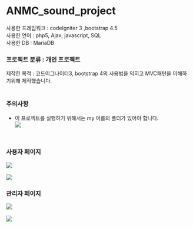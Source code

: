 # ANMC_sound_project

사용한 프레임워크 : codeIgniter 3 ,bootstrap 4.5<br>
사용한 언어 : php5, Ajax, javascript, SQL<br>
사용한 DB : MariaDB<br>

### 프로젝트 분류 : 개인 프로젝트

제작한 목적 : 코드이그나이터3, bootstrap 4의 사용법을 익히고 MVC패턴을 이해하기위해 제작했습니다.<br><br>

### 주의사항
<ul>
  <li>이 프로젝트를 실행하기 위해서는 my 이름의 폴더가 있어야 합니다.</li>
  <kbd>
    <img src="https://user-images.githubusercontent.com/74585673/153512814-370120a3-735b-4730-869e-a6f7a24387e0.PNG">
  </kbd>
</ul>
<br>

### 사용자 페이지
<kbd>
  <img src="https://user-images.githubusercontent.com/74585673/154823746-f035f009-783b-4682-af1d-98383ef6bcf5.png">
</kbd>
<br><br>
<kbd>
  <img src="https://user-images.githubusercontent.com/74585673/154823753-12c5eea8-1714-4b0b-a782-3d6f61024717.png">
</kbd>

### 관리자 페이지
<kbd>
  <img src="https://user-images.githubusercontent.com/74585673/154823816-34ab0892-43a7-4548-b773-ec7c3bb9be11.PNG">
</kbd>
<br><br>
<kbd>
  <img src="https://user-images.githubusercontent.com/74585673/154874553-c6979b9a-16a3-47d6-9f4e-07b57189ee0e.PNG">
</kbd>
